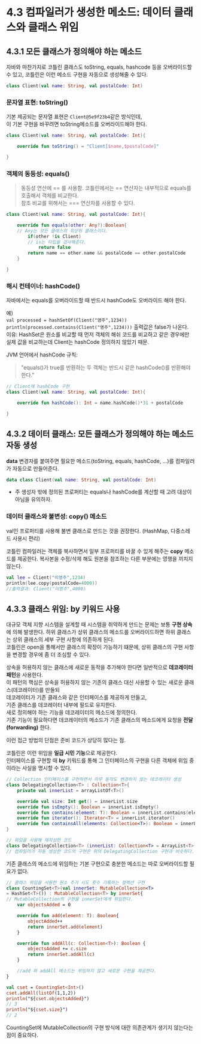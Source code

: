 # 4.3 컴파일러가 생성한 메소드: 데이터 클래스와 클래스 위임

## 4.3.1 모든 클래스가 정의해야 하는 메소드 

자바와 마찬가지로 코틀린 클래스도 toString, equals, hashcode 등을 오버라이드할 수 있고, 코틀린은 이런 메소드 구현을 자동으로 생성해줄 수 있다.

```kotlin
class Client(val name: String, val postalCode: Int)
```
### 문자열 표현: toString()
기본 제공되는 문자열 표현은 `Client@5e9f23b4`같은 방식인데,  
이 기본 구현을 바꾸려면 toString메소드를 오버라이드해야 한다.  

```kotlin
class Client(val name: String, val postalCode: Int){

    override fun toString() = "Client[$name,$postalCode]"

}
```
### 객체의 동등성: equals()
> 동등성 연산에 == 를 사용함.
코틀린에서는 == 연산자는 내부적으로 equals를 호출해서 객체를 비교한다.  
참조 비교를 위해서는 === 연산자를 사용할 수 있다.  

```kotlin
class Client(val name: String, val postalCode: Int){

    override fun equals(other: Any?):Boolean{
    // Any는 모든 클래스의 최상위 클래스이다.
        if(other !is Client)
        // is는 타입을 검사해준다.
            return false
        return name == other.name && postalCode == other.postalCode
    }

}
```

### 해시 컨테이너: hashCode()
자바에서는 equals를 오버라이드할 때 반드시 hashCode도 오버라이드 해야 한다.  

예)   
`val processed = hashSetOf(Client("영주",1234))`  
`println(processed.contains(Client("영주",1234)))`
출력값은 false가 나온다.   
이유: HashSet은 원소를 비교할 때 먼저 객체의 해쉬 코드를 비교하고 같은 경우에만 실제 값을 비교하는데 Client는 hashCode 정의하지 않았기 때문.

JVM 언어에서 hashCode 규칙:
> "equals()가 true를 반환하는 두 객체는 반드시 같은 hashCode()를 반환해야 한다."

```kotlin
// Client에 hashCode 구현
class Client(val name: String, val postalCode: Int){

    override fun hashCode(): Int = name.hashCode()*31 + postalCode

}
```

## 4.3.2 데이터 클래스: 모든 클래스가 정의해야 하는 메소드 자동 생성 

**data** 변경자를 붙여주면 필요한 메소드(toString, equals, hashCode, ...)를 컴파일러가 자동으로 만들어준다. 

```kotlin
data class Client(val name: String, val postalCode: Int)
```

- 주 생성자 밖에 정의된 프로퍼티는 equals나 hashCode를 계산할 때 고려 대상이 아님을 유의하자.

### 데이터 클래스와 불변성: copy() 메소드
val인 프로퍼티를 사용해 불변 클래스로 만드는 것을 권장한다. (HashMap, 다중스레드 사용시 편리)

코틀린 컴파일러는 객체를 복사하면서 일부 프로퍼티를 바꿀 수 있게 해주는 **copy** 메소드를 제공한다. 복사본을 수정/삭제 해도 원본을 참조하는 다른 부분에는 영행을 끼치지 않는다.   

```kotlin
val lee = Client("이영주",1234)
println(lee.copy(postalCode=4000))
//출력결과: Client("이영주",4000)
```

## 4.3.3 클래스 위임: by 키워드 사용
대규모 객체 지향 시스템을 설계할 때 시스템을 취약하게 만드는 문제는 보통 **구현 상속**에 의해 발생한다. 하위 클래스가 상위 클래스의 메소드를 오버라이드하면 하위 클래스는 상위 클래스의 세부 구현 사항에 의존하게 된다.  
코틀린은 open을 통해서만 클래스의 확장이 가능하기 떄문에, 상위 클래스의 구현 사항을 변경할 경우에 좀 더 조심할 수 있다.

상속을 허용하지 않는 클래스에 새로운 동작을 추가해야 한다면 일반적으로 **데코레이터 패턴**을 사용한다.  
이 패턴의 핵심은 상속을 허용하지 않는 기존의 클래스 대신 사용할 수 있는 새로운 클래스(데코레이터)를 만들되  
데코레이터가 기존 클래스와 같은 인터페이스를 제공하게 만들고,  
기존 클래스를 데코레이터 내부에 필드로 유지한다.  
새로 정의해야 하는 기능을 데코레이터의 메소드에 정의한다.  
기존 기능이 필요하다면 데코레이터의 메소드가 기존 클래스의 메소드에게 요청을 **전달(forwarding)** 한다.

이런 접근 방법의 단점은 준비 코드가 상당히 많다는 점.  

코틀린은 이런 위임을 **일급 시민 기능**으로 제공한다.  
인터페이스를 구현할 때 **by** 키워드를 통해 그 인터페이스의 구현을 다른 객체에 위임 중이라는 사실을 명시할 수 있다.

```kotlin
// Collection 인터페이스를 구현하면서 아무 동작도 변경하지 않는 데코레이터 생성
class DelegatingCollection<T> : Collection<T>{
    private val innerList = arrayListOf<T>()

    override val size: Int get() = innerList.size
    override fun isEmpty(): Boolean = innerList.isEmpty()
    override fun contains(element: T): Boolean = innerList.contains(element)
    override fun iterator(): Iterator<T> = innerList.iterator()
    override fun containsAll(elements: Collection<T>): Boolean = innerList.containsAll(elements)
}
```

```kotlin
// 위임을 사용해 재작성한 코드
class DelegatingCollection<T> (innerList: Collection<T> = ArrayList<T>()) : Collection<T> by innerList {}
// 컴파일러가 자동 생성한 코드의 구현은 위의 DelegatingCollection 구현과 비슷하다.
```
기존 클래스의 메소드에 위임하는 기본 구현으로 충분한 메소드는 따로 오버라이드할 필요가 없다. 

```kotlin
// 클래스 위임을 사용한 원소 추가 시도 횟수 기록하는 컬렉션 구현
class CountingSet<T>(val innerSet: MutableCollection<T> 
= HashSet<T>()) : MutableCollection<T> by innerSet{
// MutableCollection의 구현을 innerSet에게 위임한다.
    var objectsAdded = 0

    override fun add(element: T): Boolean{
        objectAdded++
        return innerSet.add(element)
    }

    override fun addAll(c: Collection<T>): Boolean {
        objectsAdded += c.size
        return innerSet.addAll(c)
    }

    //add 와 addAll 메소드는 위임하지 않고 새로운 구현을 제공한다.
}

val cset = CountingSet<Int>()
cset.addAll(listOf(1,1,2))
println("${cset.objectsAdded}")
// 3
println("${cset.size}")
// 2

```

CountingSet에 MutableCollection의 구현 방식에 대란 의존관계가 생기지 않는다는 점이 중요하다. 
